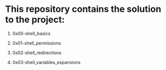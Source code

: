 # **This repository contains the solution to the project:**

1. 0x00-shell_basics

2. 0x01-shell_permissions

3. 0x02-shell_redirections

4. 0x03-shell_variables_expansions
